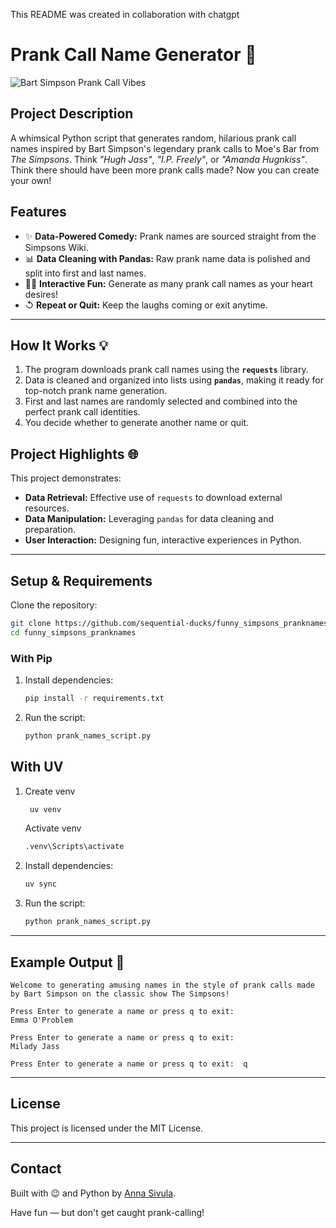 This README was created in collaboration with chatgpt 
# Prank Call Name Generator 🎉

![Bart Simpson Prank Call Vibes](https://media3.giphy.com/media/v1.Y2lkPTc5MGI3NjExM3R1dWs4MzR6Z2p2c2R1YjBwMDNtYXhmZGliZmR6cDAzZGszMTBpZiZlcD12MV9pbnRlcm5hbF9naWZfYnlfaWQmY3Q9Zw/xT5LMSpdMqGMvQRkFa/giphy.gif)

## Project Description
A whimsical Python script that generates random, hilarious prank call names inspired by Bart Simpson's legendary prank calls to Moe's Bar from *The Simpsons*. Think *"Hugh Jass"*, *"I.P. Freely"*, or *"Amanda Hugnkiss"*. Think there should have been more prank calls made? Now you can create your own!

## Features
- ✨ **Data-Powered Comedy:** Prank names are sourced straight from the Simpsons Wiki.
- 📊 **Data Cleaning with Pandas:** Raw prank name data is polished and split into first and last names.
- 👨‍💼 **Interactive Fun:** Generate as many prank call names as your heart desires!
- ↺ **Repeat or Quit:** Keep the laughs coming or exit anytime.

---

## How It Works 💡
1. The program downloads prank call names using the **`requests`** library.
2. Data is cleaned and organized into lists using **`pandas`**, making it ready for top-notch prank name generation.
3. First and last names are randomly selected and combined into the perfect prank call identities.
4. You decide whether to generate another name or quit.

## Project Highlights 🌐
This project demonstrates:
- **Data Retrieval:** Effective use of `requests` to download external resources.
- **Data Manipulation:** Leveraging `pandas` for data cleaning and preparation.
- **User Interaction:** Designing fun, interactive experiences in Python.

---

## Setup & Requirements
 Clone the repository:  
   ```bash
   git clone https://github.com/sequential-ducks/funny_simpsons_pranknames.git
   cd funny_simpsons_pranknames
   ```
### With Pip
1. Install dependencies:  
   ```bash
   pip install -r requirements.txt  
   ```

2. Run the script:  
   ```bash
   python prank_names_script.py
   ```
## With UV
1. Create venv 
   ```bash
    uv venv
   ```
   Activate venv
   ```bash
   .venv\Scripts\activate
   ```
2. Install dependencies:
    ```bash
   uv sync
   ```
3. Run the script:  
   ```bash
   python prank_names_script.py
   ```
---

## Example Output 🤣
```
Welcome to generating amusing names in the style of prank calls made by Bart Simpson on the classic show The Simpsons!

Press Enter to generate a name or press q to exit:
Emma O'Problem

Press Enter to generate a name or press q to exit:
Milady Jass

Press Enter to generate a name or press q to exit:  q
```

---

## License
This project is licensed under the MIT License.

---

## Contact
Built with 😉 and Python by [Anna Sivula](https://github.com/sequential-ducks).

Have fun — but don't get caught prank-calling!

